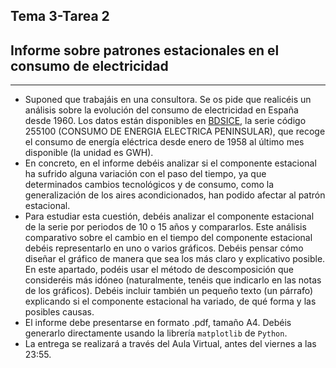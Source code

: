 ## Tema 3-Tarea 2
## Informe sobre patrones estacionales en el consumo de electricidad

---
* Suponed que trabajáis en una consultora. Se os pide que realicéis un análisis sobre la evolución del consumo de electricidad en España desde 1960. Los datos están disponibles en [BDSICE](https://portal.mineco.gob.es/es-es/economiayempresa/EconomiaInformesMacro/Paginas/bdsice.aspx), la serie código 255100 (CONSUMO DE ENERGIA ELECTRICA PENINSULAR), que recoge el consumo de energía eléctrica desde enero de 1958 al último mes disponible (la unidad es GWH).  
* En concreto, en el informe debéis analizar si el componente estacional ha sufrido alguna variación con el paso del tiempo, ya que determinados cambios tecnológicos y de consumo, como la generalización de los aires acondicionados, han podido afectar al patrón estacional.  
* Para estudiar esta cuestión, debéis analizar el componente estacional de la serie por periodos de 10 o 15 años y compararlos. Este análisis comparativo sobre el cambio en el tiempo del componente estacional debéis representarlo en uno o varios gráficos. Debéis pensar cómo diseñar el gráfico de manera que sea los más claro y explicativo posible. En este apartado, podéis usar el método de descomposición que consideréis más idóneo (naturalmente, tenéis que indicarlo en las notas de los gráficos). Debéis incluir también un pequeño texto (un párrafo) explicando si el componente estacional ha variado, de qué forma y las posibles causas.  
* El informe debe presentarse en formato .pdf, tamaño A4. Debéis generarlo directamente usando la librería ```matplotlib``` de ```Python```.  
* La entrega se realizará a través del Aula Virtual, antes del viernes a las 23:55.

